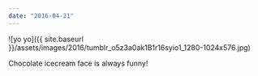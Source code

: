 ```yaml
---
date: "2016-04-21"
---
```


![yo yo]({{ site.baseurl }}/assets/images/2016/tumblr_o5z3a0ak1B1r16syio1_1280-1024x576.jpg)

Chocolate icecream face is always funny!
